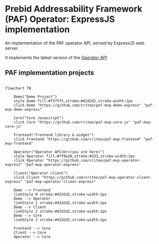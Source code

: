 # Prebid Addressability Framework (PAF) Operator: ExpressJS implementation

An implementation of the PAF operator API, served by ExpressJS web server.

It implements the latest version of the [Operator API](https://github.com/criteo/addressable-network-proposals/blob/main/mvp-spec/operator-api.md)

## PAF implementation projects
```mermaid

flowchart TB

    Demo("Demo Project")
    style Demo fill:#f5f5f5,stroke:#d2d2d2,stroke-width:2px
    click Demo "https://github.com/criteo/paf-mvp-demo-express" "paf-mvp-demo-express"
    
    Core("Core Javascript")
    click Core "https://github.com/criteo/paf-mvp-core-js" "paf-mvp-core-js"
    
    Frontend("Frontend library & widget")
    click Frontend "https://github.com/criteo/paf-mvp-frontend" "paf-mvp-frontend"
    
    Operator("Operator API<br>(you are here)")
    style Operator fill:#ff9a36,stroke:#333,stroke-width:2px
    click Operator "https://github.com/criteo/paf-mvp-operator-express" "paf-mvp-operator-express"
    
    Client("Operator client")
    click Client "https://github.com/criteo/paf-mvp-operator-client-express" "paf-mvp-operator-client-express"
    
    Demo --> Frontend
    linkStyle 0 stroke:#d2d2d2,stroke-width:1px
    Demo --> Operator
    linkStyle 1 stroke:#d2d2d2,stroke-width:1px
    Demo --> Client
    linkStyle 2 stroke:#d2d2d2,stroke-width:1px
    Demo --> Core
    linkStyle 3 stroke:#d2d2d2,stroke-width:1px
    
    Frontend --> Core
    Client --> Core
    Operator --> Core

```
